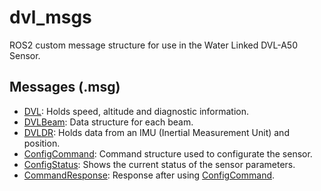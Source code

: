 # dvl_msgs 
ROS2 custom message structure for use in the Water Linked DVL-A50 Sensor.
## Messages (.msg)
- [DVL](msg/DVL.msg): Holds speed, altitude and diagnostic information.
- [DVLBeam](msg/DVLBeam.msg): Data structure for each beam.
- [DVLDR](msg/DVLDR.msg): Holds data from an IMU (Inertial Measurement Unit) and position.
- [ConfigCommand](msg/ConfigCommand.msg): Command structure used to configurate the sensor.
- [ConfigStatus](msg/ConfigStatus.msg): Shows the current status of the sensor parameters.
- [CommandResponse](msg/CommandResponse.msg): Response after using [ConfigCommand](msg/ConfigCommand.msg).

